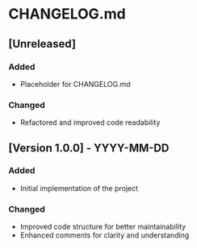 # CHANGELOG.md

## [Unreleased]

### Added
- Placeholder for CHANGELOG.md

### Changed
- Refactored and improved code readability

## [Version 1.0.0] - YYYY-MM-DD

### Added
- Initial implementation of the project

### Changed
- Improved code structure for better maintainability
- Enhanced comments for clarity and understanding